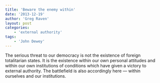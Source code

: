 ```yaml
---
title: 'Beware the enemy within'
date: '2013-12-19'
author: 'Greg Raven'
layout: post
categories:
    - 'external authority'
tags:
    - 'John Dewey'
---
```


The serious threat to our democracy is not the existence of foreign totalitarian states. It is the existence within our own personal attitudes and within our own institutions of conditions which have given a victory to external authority. The battlefield is also accordingly here — within ourselves and our institutions.